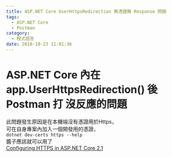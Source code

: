 ```yaml
---
title: ASP.NET Core UserHttpsRedirection 無憑證無 Response 問題
tags:
  - ASP.NET Core
  - Postman
category:
  - 程式語言
date: 2018-10-23 11:01:36
---
```

# ASP.NET Core 內在 app.UserHttpsRedirection() 後 Postman 打 沒反應的問題 #

此問題發生原因是在本機端沒有憑證用於Https，  
可在自身專案內加入一個開發用的憑證，  
`dotnet dev-certs https --help`  
醬子應該就可以用了  
[Configuring HTTPS in ASP.NET Core 2.1](https://asp.net-hacker.rocks/2018/07/05/aspnetcore-ssl.html)  